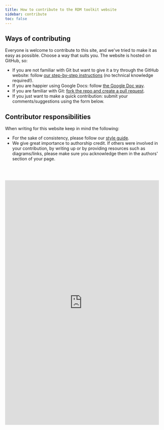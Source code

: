 ```yaml
---
title: How to contribute to the RDM toolkit website
sidebar: contribute
toc: false 
---
```



## Ways of contributing 


Everyone is welcome to contribute to this site, and we've tried to make it as easy as possible. Choose a way that suits you. The website is hosted on GitHub, so:

* If you are not familiar with Git but want to give it a try through the GitHub website: follow [our step-by-step instructions](github_way) (no technical knowledge required!).
* If you are happier using Google Docs: follow [the Google Doc way](google_doc_way). 
* If you are familiar with Git: [fork the repo and create a pull request](working_with_git).
* If you just want to make a quick contribution: submit your comments/suggestions using the form below.

## Contributor responsibilities

When writing for this website keep in mind the following:

* For the sake of consistency, please follow our [style guide](style_guide).
* We give great importance to authorship credit. If others were involved in your contribution, by writing up or by providing resources such as diagrams/links, please make sure you acknowledge them in the authors' section of your page.


<br/><br/>
<iframe src="https://docs.google.com/forms/d/e/1FAIpQLSf-yfGjAdusicjzdmzrfmUOcrfszhaZEk24igCeVwMllKzxsw/viewform?embedded=true" width="640" height="800" frameborder="0" marginheight="0" marginwidth="0" scrolling="no" style="
    width: 100%;
">Loading…</iframe>
